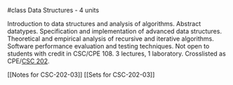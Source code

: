 #class
Data Structures - 4 units

Introduction to data structures and analysis of algorithms. Abstract datatypes. Specification and implementation of advanced data structures. Theoretical and empirical analysis of recursive and iterative algorithms. Software performance evaluation and testing techniques. Not open to students with credit in CSC/CPE 108. 3 lectures, 1 laboratory. Crosslisted as CPE/[CSC 202](https://catalog.calpoly.edu/search/?P=CSC%20202 "CSC 202").

[[Notes for CSC-202-03]]
[[Sets for CSC-202-03]]
